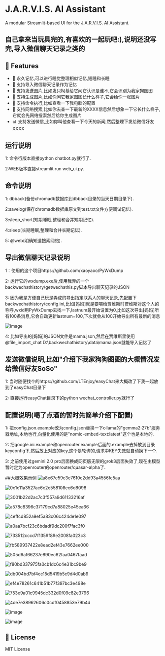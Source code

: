 # J.A.R.V.I.S. AI Assistant

A modular Streamlit-based UI for the J.A.R.V.I.S. AI Assistant.

## 自己拿来当玩具完的,有喜欢的一起玩吧:),说明还没写完,导入微信聊天记录之类的

## 🚀 Features

- 💬 永久记忆,可以进行睡觉整理相似记忆,短睡和长睡
- 📸 支持导入微信聊天记录作为记忆
- 📱 支持发送图片,比如发只柯基给它问它认识是谁不,它会识别为我家狗图图
- 🔄 支持生成图片,比如你问它我家图图长什么样子,它会给你一张图片
- 📜 支持命令执行,比如查看一下我电脑的配置
- 🎨 支持网络搜索,比如你去查一下最新的XXXX信息然后想象一下它长什么样子,它就会先网络搜索然后给你生成图片
- 📊 支持发送微信,比如你叫他查看一下今天的新闻,然后整理下发给微信好友XXXX

## 运行说明
1: 命令行版本直接python chatbot.py就行了.

2:WEB版本直接streamlit run web_ui.py.

## 命令说明
1: dbback(备份chromadb数据库到dbback目录的当天日期目录下).

2:savelog(保存chromadb数据库原文到test.txt文件方便调试记忆).

3:sleep_short(短期睡眠,整理和合并短期记忆).

4:sleep(长期睡眠,整理和合并长期记忆).

5: @web(明确知道搜索网络).

## 导出微信聊天记录说明
1：使用的这个项目https://github.com/xaoyaoo/PyWxDump

2: 运行它的wxdump.exe后,使用我弄的一个backwechathistory\getwechathis.py脚本导出聊天记录的JSON

3: 因为我是方便自己玩是弄成的导出指定联系人的聊天记录,先配置下backwechathistory\config.ini,比如[妈妈]就是要喂给贾维斯时贾维斯对这个人的称呼,wxid用PyWxDump去找一下,lastnum最开始设置为0,比如这次导出[妈妈]所有100条消息,它会自动更新lastnum=100,下次就会从100开始导出所有最新的消息

![image](https://github.com/user-attachments/assets/8e9d6a56-4320-426e-b84e-b8c4f9a87d9c)

4: 比如导出的[妈妈]的JSON文件是mama.json,然后在贾维斯里使用@file_import_chat D:\backwechathistory\data\mama.json就能导入记忆了

## 发送微信说明,比如"介绍下我家狗狗图图的大概情况发给微信好友SoSo"

1: 当时随便找个的https://github.com/LTEnjoy/easyChat来大概改了下我一起放到了easyChat目录下

2: 直接运行easyChat目录下的python wechat_controller.py就行了


## 配置说明(喝了点酒的暂时先简单介绍下配置)
1: 把config.json.example改为config.json替换一下ollama的"gemma2:27b"服务器地址,本地也行,向量化使用的是"nomic-embed-text:latest"这个也是本地的.

2: 把google.ini.example和openrouter.example后面的.example去掉放到目录keyconfig下,然后放上对应的key,这个是轮询的,请求中KEY失效就自动换下一个.

3: 之前使用过gemini 2.0 pro后面换成网页版无限的grok3后面失效了,现在主模型暂时定为openrouter的openrouter/quasar-alpha了.

##大概效果示例
![a8e67e59c3e7610c2dd93a4556fc5aa](https://github.com/user-attachments/assets/310541bb-fcf5-466b-bf91-ccac7b818ff2)

![0c1c11a3527ac6c2e558108ec6d8098](https://github.com/user-attachments/assets/c726b71e-1bdf-4e8d-9892-07797b657b68)

![3001b22d2ac7c3f557a9d61133216af](https://github.com/user-attachments/assets/636416a9-7b31-482c-8002-cd3d6710d11e)

![a578c8396c37179cd7a88025e45ea66](https://github.com/user-attachments/assets/49948841-2c35-486b-a33b-d2b0bcd5c7f0)

![4effcd852a9ef5a83c06c424de1e097](https://github.com/user-attachments/assets/87499de1-e2d0-44a9-b10d-91b3371423a5)

![a0aa7bcf23c6bdadf9dc200f7fac3f0](https://github.com/user-attachments/assets/9d27cc19-01c5-4bdb-8899-dd2d8a0e9c94)

![733512cccd7f1359f89e2008fa023c3](https://github.com/user-attachments/assets/40c27a1f-0f63-4b71-8869-bd85a3e88b95)

![fb589937422e8ead2ef43e7662ee000](https://github.com/user-attachments/assets/2e35f3f8-7c6a-487c-8a64-8c211d012075)

![505d6af66237e890ec82faa0467faad](https://github.com/user-attachments/assets/0c21fea4-8add-4f21-9c8b-360102ece58b)

![f80bd337975fa0cb1dc6c4e31bc9be9](https://github.com/user-attachments/assets/978e58e0-7039-4b3b-922a-f714cf7047fb)


![db004bd7bf4cc15d5419b5c9d4d0ab9](https://github.com/user-attachments/assets/8e3a5629-d3b3-4da1-b5c2-c6a9949ff0f3)

![ef4e78261c641b51b77f397bc3e498e](https://github.com/user-attachments/assets/2e38d5f6-ce28-4e4e-96e2-d9da06d72807)

![753e9a01c9945dc332d0f09c82e3796](https://github.com/user-attachments/assets/5ba4eda4-6b9c-4f09-b138-3d32d7c7eab7)

![4de7e38962606c0cdf0458853e79b4d](https://github.com/user-attachments/assets/324e40d4-df2f-47a3-a851-aff94eb8b4c6)


![image](https://github.com/user-attachments/assets/48c8c6d7-c02d-4b29-9980-0daee74d2d75)



![image](https://github.com/user-attachments/assets/25a093d8-209c-4119-a4bf-a8c396de36e3)


## 📄 License

MIT License 
